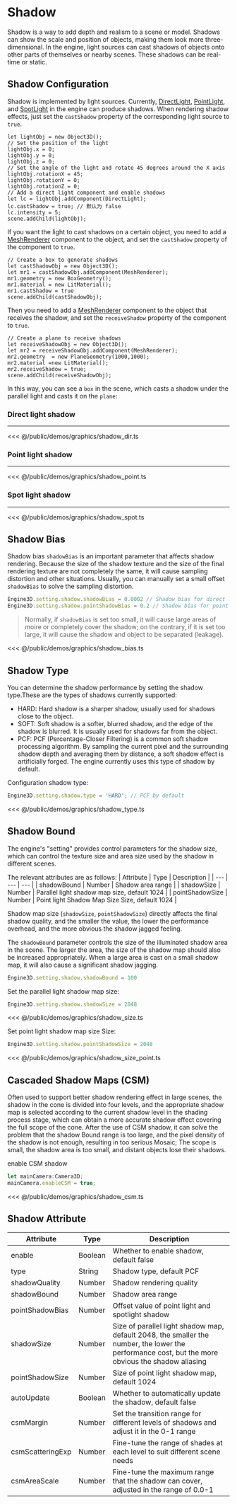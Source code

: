# Shadow
Shadow is a way to add depth and realism to a scene or model. Shadows can show the scale and position of objects, making them look more three-dimensional. In the engine, light sources can cast shadows of objects onto other parts of themselves or nearby scenes. These shadows can be real-time or static.

## Shadow Configuration

Shadow is implemented by light sources. Currently, [DirectLight](/guide/graphics/lighting.html#DirectLight), [PointLight](/guide/graphics/lighting.html#PointLight), and [SpotLight](/guide/graphics/lighting.html#SpotLight) in the engine can produce shadows. When rendering shadow effects, just set the `castShadow` property of the corresponding light source to `true`.

```ts{12}
let lightObj = new Object3D();
// Set the position of the light
lightObj.x = 0;
lightObj.y = 0;
lightObj.z = 0;
// Set the angle of the light and rotate 45 degrees around the X axis
lightObj.rotationX = 45;
lightObj.rotationY = 0;
lightObj.rotationZ = 0;
// Add a direct light component and enable shadows
let lc = lightObj.addComponent(DirectLight);
lc.castShadow = true; // 默认为 false
lc.intensity = 5;
scene.addChild(lightObj);
```

If you want the light to cast shadows on a certain object, you need to add a [MeshRenderer](/api/classes/MeshRenderer) component to the object, and set the `castShadow` property of the component to `true`.

```ts{6}
// Create a box to generate shadows
let castShadowObj = new Object3D();
let mr1 = castShadowObj.addComponent(MeshRenderer);
mr1.geometry = new BoxGeometry();
mr1.material = new LitMaterial();
mr1.castShadow = true
scene.addChild(castShadowObj);
```

Then you need to add a [MeshRenderer](/api/classes/MeshRenderer) component to the object that receives the shadow, and set the `receiveShadow` property of the component to `true`.

```ts{6}
// Create a plane to receive shadows
let receiveShadowObj = new Object3D();
let mr2 = receiveShadowObj.addComponent(MeshRenderer);
mr2.geometry  = new PlaneGeometry(1000,1000);
mr2.material =new LitMaterial();
mr2.receiveShadow = true;
scene.addChild(receiveShadowObj);
```
In this way, you can see a `box` in the scene, which casts a shadow under the parallel light and casts it on the `plane`:

### Direct light shadow
---
<Demo :height="500" src="/demos/graphics/shadow_dir.ts"></Demo>

<<< @/public/demos/graphics/shadow_dir.ts

### Point light shadow
---
<Demo :height="500" src="/demos/graphics/shadow_point.ts"></Demo>

<<< @/public/demos/graphics/shadow_point.ts

### Spot light shadow
---
<Demo :height="500" src="/demos/graphics/shadow_spot.ts"></Demo>

<<< @/public/demos/graphics/shadow_spot.ts

## Shadow Bias
Shadow bias `shadowBias` is an important parameter that affects shadow rendering. Because the size of the shadow texture and the size of the final rendering texture are not completely the same, it will cause sampling distortion and other situations. Usually, you can manually set a small offset `shadowBias` to solve the sampling distortion.

```ts
Engine3D.setting.shadow.shadowBias = 0.0002 // Shadow bias for direct light
Engine3D.setting.shadow.pointShadowBias = 0.2 // Shadow bias for point light or spot light
```

> Normally, if `shadowBias` is set too small, it will cause large areas of moire or completely cover the shadow; on the contrary, if it is set too large, it will cause the shadow and object to be separated (leakage).

<Demo :height="500" src="/demos/graphics/shadow_bias.ts"></Demo>

<<< @/public/demos/graphics/shadow_bias.ts

## Shadow Type

You can determine the shadow performance by setting the shadow type.These are the types of shadows currently supported:
- HARD: Hard shadow is a sharper shadow, usually used for shadows close to the object.
- SOFT: Soft shadow is a softer, blurred shadow, and the edge of the shadow is blurred. It is usually used for shadows far from the object.
- PCF: PCF (Percentage-Closer Filtering) is a common soft shadow processing algorithm. By sampling the current pixel and the surrounding shadow depth and averaging them by distance, a soft shadow effect is artificially forged. The engine currently uses this type of shadow by default.

Configuration shadow type:
```ts
Engine3D.setting.shadow.type = 'HARD'; // PCF by default
```

<Demo :height="500" src="/demos/graphics/shadow_type.ts"></Demo>

<<< @/public/demos/graphics/shadow_type.ts

## Shadow Bound
The engine's "setting" provides control parameters for the shadow size, which can control the texture size and area size used by the shadow in different scenes.

The relevant attributes are as follows:
| Attribute       | Type    | Description |
| --- | --- | --- |
| shadowBound | Number | Shadow area range |
| shadowSize | Number | Parallel light shadow map size, default 1024 |
| pointShadowSize | Number | Point light Shadow Map Size Size, default 1024 |

Shadow map size (`shadowSize`, `pointShadowSize`) directly affects the final shadow quality, and the smaller the value, the lower the performance overhead, and the more obvious the shadow jagged feeling.

The `shadowBound` parameter controls the size of the illuminated shadow area in the scene. The larger the area, the size of the shadow map should also be increased appropriately. When a large area is cast on a small shadow map, it will also cause a significant shadow jagging.
```ts
Engine3D.setting.shadow.shadowBound = 100
```

Set the parallel light shadow map size:
```ts
Engine3D.setting.shadow.shadowSize = 2048
```
<Demo :height="500" src="/demos/graphics/shadow_size.ts"></Demo>

<<< @/public/demos/graphics/shadow_size.ts


Set point light shadow map size Size:
```ts
Engine3D.setting.shadow.pointShadowSize = 2048
```

<Demo :height="500" src="/demos/graphics/shadow_size_point.ts"></Demo>

<<< @/public/demos/graphics/shadow_size_point.ts

## Cascaded Shadow Maps (CSM)
Often used to support better shadow rendering effect in large scenes, the shadow in the cone is divided into four levels, and the appropriate shadow map is selected according to the current shadow level in the shading process stage, which can obtain a more accurate shadow effect covering the full scope of the cone. After the use of CSM shadow, it can solve the problem that the shadow Bound range is too large, and the pixel density of the shadow is not enough, resulting in too serious Mosaic; The scope is small, the shadow area is too small, and distant objects lose their shadows.

enable CSM shadow
```ts
let mainCamera:Camera3D;
mainCamera.enableCSM = true;
```

<Demo :height="500" src="/demos/graphics/shadow_csm.ts"></Demo>

<<< @/public/demos/graphics/shadow_csm.ts

## Shadow Attribute

| Attribute       | Type    | Description |
|-----------------|---------|------------------------|
| enable          | Boolean | Whether to enable shadow, default false |
| type            | String  | Shadow type, default PCF |
| shadowQuality   | Number  | Shadow rendering quality |
| shadowBound     | Number  | Shadow area range |
| pointShadowBias | Number  | Offset value of point light and spotlight shadow |
| shadowSize      | Number  | Size of parallel light shadow map, default 2048, the smaller the number, the lower the performance cost, but the more obvious the shadow aliasing |
| pointShadowSize | Number  | Size of point light shadow map, default 1024 |
| autoUpdate      | Boolean | Whether to automatically update the shadow, default false |
| csmMargin | Number | Set the transition range for different levels of shadows and adjust it in the 0-1 range |
| csmScatteringExp | Number | Fine-tune the range of shades at each level to suit different scene needs |
| csmAreaScale | Number | Fine-tune the maximum range that the shadow can cover, adjusted in the range of 0.0-1 |
